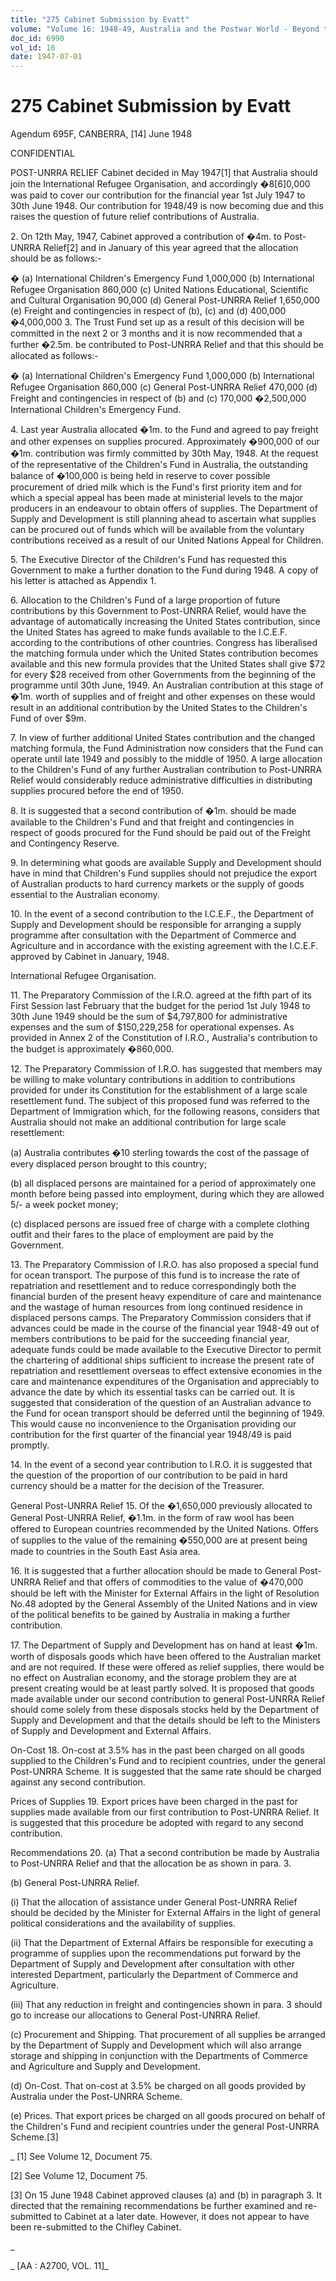 ```yaml
---
title: "275 Cabinet Submission by Evatt"
volume: "Volume 16: 1948-49, Australia and the Postwar World - Beyond the Region"
doc_id: 6990
vol_id: 16
date: 1947-07-01
---
```


# 275 Cabinet Submission by Evatt

Agendum 695F, CANBERRA, [14] June 1948

CONFIDENTIAL

POST-UNRRA RELIEF Cabinet decided in May 1947[1] that Australia should join the International Refugee Organisation, and accordingly �8[6]0,000 was paid to cover our contribution for the financial year 1st July 1947 to 30th June 1948. Our contribution for 1948/49 is now becoming due and this raises the question of future relief contributions of Australia.

2\. On 12th May, 1947, Cabinet approved a contribution of �4m. to Post-UNRRA Relief[2] and in January of this year agreed that the allocation should be as follows:-

� (a) International Children's Emergency Fund 1,000,000 (b) International Refugee Organisation 860,000 (c) United Nations Educational, Scientific and Cultural Organisation 90,000 (d) General Post-UNRRA Relief 1,650,000 (e) Freight and contingencies in respect of (b), (c) and (d) 400,000 �4,000,000 3. The Trust Fund set up as a result of this decision will be committed in the next 2 or 3 months and it is now recommended that a further �2.5m. be contributed to Post-UNRRA Relief and that this should be allocated as follows:-

� (a) International Children's Emergency Fund 1,000,000 (b) International Refugee Organisation 860,000 (c) General Post-UNRRA Relief 470,000 (d) Freight and contingencies in respect of (b) and (c) 170,000 �2,500,000 International Children's Emergency Fund.

4\. Last year Australia allocated �1m. to the Fund and agreed to pay freight and other expenses on supplies procured. Approximately �900,000 of our �1m. contribution was firmly committed by 30th May, 1948. At the request of the representative of the Children's Fund in Australia, the outstanding balance of �100,000 is being held in reserve to cover possible procurement of dried milk which is the Fund's first priority item and for which a special appeal has been made at ministerial levels to the major producers in an endeavour to obtain offers of supplies. The Department of Supply and Development is still planning ahead to ascertain what supplies can be procured out of funds which will be available from the voluntary contributions received as a result of our United Nations Appeal for Children.

5\. The Executive Director of the Children's Fund has requested this Government to make a further donation to the Fund during 1948. A copy of his letter is attached as Appendix 1.

6\. Allocation to the Children's Fund of a large proportion of future contributions by this Government to Post-UNRRA Relief, would have the advantage of automatically increasing the United States contribution, since the United States has agreed to make funds available to the I.C.E.F. according to the contributions of other countries. Congress has liberalised the matching formula under which the United States contribution becomes available and this new formula provides that the United States shall give $72 for every $28 received from other Governments from the beginning of the programme until 30th June, 1949. An Australian contribution at this stage of �1m. worth of supplies and of freight and other expenses on these would result in an additional contribution by the United States to the Children's Fund of over $9m.

7\. In view of further additional United States contribution and the changed matching formula, the Fund Administration now considers that the Fund can operate until late 1949 and possibly to the middle of 1950. A large allocation to the Children's Fund of any further Australian contribution to Post-UNRRA Relief would considerably reduce administrative difficulties in distributing supplies procured before the end of 1950.

8\. It is suggested that a second contribution of �1m. should be made available to the Children's Fund and that freight and contingencies in respect of goods procured for the Fund should be paid out of the Freight and Contingency Reserve.

9\. In determining what goods are available Supply and Development should have in mind that Children's Fund supplies should not prejudice the export of Australian products to hard currency markets or the supply of goods essential to the Australian economy.

10\. In the event of a second contribution to the I.C.E.F., the Department of Supply and Development should be responsible for arranging a supply programme after consultation with the Department of Commerce and Agriculture and in accordance with the existing agreement with the I.C.E.F. approved by Cabinet in January, 1948.

International Refugee Organisation.

11\. The Preparatory Commission of the I.R.O. agreed at the fifth part of its First Session last February that the budget for the period 1st July 1948 to 30th June 1949 should be the sum of $4,797,800 for administrative expenses and the sum of $150,229,258 for operational expenses. As provided in Annex 2 of the Constitution of I.R.O., Australia's contribution to the budget is approximately �860,000.

12\. The Preparatory Commission of I.R.O. has suggested that members may be willing to make voluntary contributions in addition to contributions provided for under its Constitution for the establishment of a large scale resettlement fund. The subject of this proposed fund was referred to the Department of Immigration which, for the following reasons, considers that Australia should not make an additional contribution for large scale resettlement:

(a) Australia contributes �10 sterling towards the cost of the passage of every displaced person brought to this country;

(b) all displaced persons are maintained for a period of approximately one month before being passed into employment, during which they are allowed 5/- a week pocket money;

(c) displaced persons are issued free of charge with a complete clothing outfit and their fares to the place of employment are paid by the Government.

13\. The Preparatory Commission of I.R.O. has also proposed a special fund for ocean transport. The purpose of this fund is to increase the rate of repatriation and resettlement and to reduce correspondingly both the financial burden of the present heavy expenditure of care and maintenance and the wastage of human resources from long continued residence in displaced persons camps. The Preparatory Commission considers that if advances could be made in the course of the financial year 1948-49 out of members contributions to be paid for the succeeding financial year, adequate funds could be made available to the Executive Director to permit the chartering of additional ships sufficient to increase the present rate of repatriation and resettlement overseas to effect extensive economies in the care and maintenance expenditures of the Organisation and appreciably to advance the date by which its essential tasks can be carried out. It is suggested that consideration of the question of an Australian advance to the Fund for ocean transport should be deferred until the beginning of 1949. This would cause no inconvenience to the Organisation providing our contribution for the first quarter of the financial year 1948/49 is paid promptly.

14\. In the event of a second year contribution to I.R.O. it is suggested that the question of the proportion of our contribution to be paid in hard currency should be a matter for the decision of the Treasurer.

General Post-UNRRA Relief 15. Of the �1,650,000 previously allocated to General Post-UNRRA Relief, �1.1m. in the form of raw wool has been offered to European countries recommended by the United Nations. Offers of supplies to the value of the remaining �550,000 are at present being made to countries in the South East Asia area.

16\. It is suggested that a further allocation should be made to General Post-UNRRA Relief and that offers of commodities to the value of �470,000 should be left with the Minister for External Affairs in the light of Resolution No.48 adopted by the General Assembly of the United Nations and in view of the political benefits to be gained by Australia in making a further contribution.

17\. The Department of Supply and Development has on hand at least �1m. worth of disposals goods which have been offered to the Australian market and are not required. If these were offered as relief supplies, there would be no effect on Australian economy, and the storage problem they are at present creating would be at least partly solved. It is proposed that goods made available under our second contribution to general Post-UNRRA Relief should come solely from these disposals stocks held by the Department of Supply and Development and that the details should be left to the Ministers of Supply and Development and External Affairs.

On-Cost 18. On-cost at 3.5% has in the past been charged on all goods supplied to the Children's Fund and to recipient countries, under the general Post-UNRRA Scheme. It is suggested that the same rate should be charged against any second contribution.

Prices of Supplies 19. Export prices have been charged in the past for supplies made available from our first contribution to Post-UNRRA Relief. It is suggested that this procedure be adopted with regard to any second contribution.

Recommendations 20. (a) That a second contribution be made by Australia to Post-UNRRA Relief and that the allocation be as shown in para. 3.

(b) General Post-UNRRA Relief.

(i) That the allocation of assistance under General Post-UNRRA Relief should be decided by the Minister for External Affairs in the light of general political considerations and the availability of supplies.

(ii) That the Department of External Affairs be responsible for executing a programme of supplies upon the recommendations put forward by the Department of Supply and Development after consultation with other interested Department, particularly the Department of Commerce and Agriculture.

(iii) That any reduction in freight and contingencies shown in para. 3 should go to increase our allocations to General Post-UNRRA Relief.

(c) Procurement and Shipping. That procurement of all supplies be arranged by the Department of Supply and Development which will also arrange storage and shipping in conjunction with the Departments of Commerce and Agriculture and Supply and Development.

(d) On-Cost. That on-cost at 3.5% be charged on all goods provided by Australia under the Post-UNRRA Scheme.

(e) Prices. That export prices be charged on all goods procured on behalf of the Children's Fund and recipient countries under the general Post-UNRRA Scheme.[3]

_ [1] See Volume 12, Document 75.

[2] See Volume 12, Document 75.

[3] On 15 June 1948 Cabinet approved clauses (a) and (b) in paragraph 3. It directed that the remaining recommendations be further examined and re-submitted to Cabinet at a later date. However, it does not appear to have been re-submitted to the Chifley Cabinet.

_

_ [AA : A2700, VOL. 11]_
